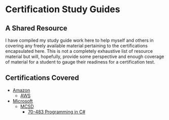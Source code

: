 # Certification Study Guides #

## A Shared Resource ##

I have compiled my study guide work here to help myself and others in covering any freely available material pertaining to the certifications encapsulated here.
This is not a completely exhaustive list of resource material but will, hopefully, provide some perspective and enough coverage of material for a student to gauge their readiness for a certification test.

## Certifications Covered ##

- [Amazon](/amazon)
	- [AWS](/amazon/aws)
- [Microsoft](/microsoft)
	- [MCSD](/tree/microsoft/mcsd)
		- [70-483 Programming in C#](/microsoft/mcsd/70-483.CSharp)